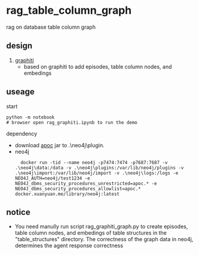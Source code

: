 # rag_table_column_graph
rag on database table column graph

## design

1. [graphiti](https://github.com/getzep/graphiti)
   * based on graphiti to add episodes, table column nodes, and embedings

## useage

start

```
python -m notebook
# browser open rag_graphiti.ipynb to run the demo
```

dependency
* download [apoc](https://neo4j.com/docs/apoc/current/installation/#apoc) jar to .\neo4j\plugin.
* neo4j
  ```
    docker run -tid --name neo4j -p7474:7474 -p7687:7687 -v .\neo4j\data:/data -v .\neo4j\plugins:/var/lib/neo4j/plugins -v .\neo4j\import:/var/lib/neo4j/import -v .\neo4j\logs:/logs -e NEO4J_AUTH=neo4j/test1234 -e NEO4J_dbms_security_procedures_unrestricted=apoc.* -e NEO4J_dbms_security_procedures_allowlist=apoc.* docker.xuanyuan.me/library/neo4j:latest
  ```

## notice
* You need manully run script rag_graphiti_graph.py to create episodes, table column nodes, and embedings of table structures in the "table_structures" directory. The correctness of the graph data in neo4j, determines the agent response correctness
